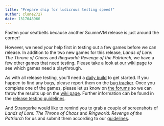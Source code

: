 ```yaml
---
title: "Prepare ship for ludicrous testing speed!"
author: clone2727
date: 1317648960
---
```


Fasten your seatbelts because another ScummVM release is just around the corner!

However, we need *your* help first in testing out a few games before we can release. In addition to the two new games for this release, *Lands of Lore: The Throne of Chaos* and *Ringworld: Revenge of the Patriarch*, we have a few other games that need testing. Please take a look at [our wiki page](http://wiki.scummvm.org/index.php/Release_Testing/1.4.0) to see which games need a playthrough.

As with all release testing, you'll need a [daily build](/downloads/#daily) to get started. If you happen to find any bugs, please report them on the [bug tracker](http://bugs.scummvm.org/). Once you complete one of the games, please let us know on [the forums](http://forums.scummvm.org/viewtopic.php?t=10901) so we can throw the results up on the [wiki page](http://wiki.scummvm.org/index.php/Release_Testing/1.4.0). Further information can be found in the [release testing guidelines](http://wiki.scummvm.org/index.php/Release_Testing).

And Strangerke would like to remind you to grab a couple of screenshots of *Lands of Lore: The Throne of Chaos* and *Ringworld: Revenge of the Patriarch* for us and submit them according to our [guidelines](http://wiki.scummvm.org/index.php/Screenshots).
